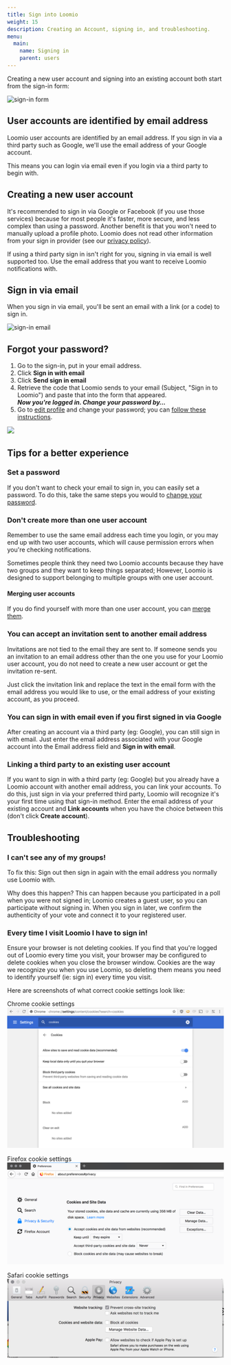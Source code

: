 ```yaml
---
title: Sign into Loomio
weight: 15
description: Creating an Account, signing in, and troubleshooting.
menu:
  main:
    name: Signing in
    parent: users
---
```


Creating a new user account and signing into an existing account both start from the sign-in form:

![sign-in form](sign_in_form.png)

## User accounts are identified by email address
Loomio user accounts are identified by an email address. If you sign in via a third party such as Google, we'll use the email address of your Google account.

This means you can login via email even if you login via a third party to begin with.

## Creating a new user account
It's recommended to sign in via Google or Facebook (if you use those services) because for most people it's faster, more secure, and less complex than using a password. Another benefit is that you won't need to manually upload a profile photo. Loomio does not read other information from your sign in provider (see our [privacy policy](https://www.loomio.org/privacy)).

If using a third party sign in isn't right for you, signing in via email is well supported too. Use the email address that you want to receive Loomio notifications with.

## Sign in via email
When you sign in via email, you'll be sent an email with a link (or a code) to sign in.

![sign-in email](sign_in_email.png)

## Forgot your password?

1. Go to the sign-in, put in your email address.
2. Click **Sign in with email**
3. Click **Send sign in email**
3. Retrieve the code that Loomio sends to your email (Subject, "Sign in to Loomio") and paste that into the form that appeared.<br> ***Now you're logged in. Change your password by…***
4. Go to [edit profile](https://www.loomio.org/profile "open in new tab") and change your password; you can [follow these instructions](https://help.loomio.org/en/guides/getting_started/notifications_settings/#resetting-your-password).

![](forgot_my_password.png)

## Tips for a better experience

### Set a password
If you don't want to check your email to sign in, you can easily set a password. To do this, take the same steps you would to [change your password](../user_profile/#resetting-your-password).

### Don't create more than one user account
Remember to use the same email address each time you login, or you may end up with two user accounts, which will cause permission errors when you're checking notifications.

Sometimes people think they need two Loomio accounts because they have two groups and they want to keep things separated; However, Loomio is designed to support belonging to multiple groups with one user account.

#### Merging user accounts
If you do find yourself with more than one user account, you can [merge them](../merge_accounts).

### You can accept an invitation sent to another email address
Invitations are not tied to the email they are sent to. If someone sends you an invitation to an email address other than the one you use for your Loomio user account, you do not need to create a new user account or get the invitation re-sent.

Just click the invitation link and replace the text in the email form with the email address you would like to use, or the email address of your existing account, as you proceed.

### You can sign in with email even if you first signed in via Google
After creating an account via a third party (eg: Google), you can still sign in with email. Just enter the email address associated with your Google account into the Email address field and **Sign in with email**.

### Linking a third party to an existing user account
If you want to sign in with a third party (eg: Google) but you already have a Loomio account with another email address, you can link your accounts. To do this, just sign in via your preferred third party, Loomio will recognize it's your first time using that sign-in method. Enter the email address of your existing account and **Link accounts** when you have the choice between this (don't click **Create account**).

## Troubleshooting

### I can't see any of my groups!
To fix this: Sign out then sign in again with the email address you normally use Loomio with.

Why does this happen? This can happen because you participated in a poll when you were not signed in; Loomio creates a guest user, so you can participate without signing in. When you sign in later, we confirm the authenticity of your vote and connect it to your registered user.

### Every time I visit Loomio I have to sign in!

Ensure your browser is not deleting cookies. If you find that you're logged out of Loomio every time you visit, your browser may be configured to delete cookies when you close the browser window. Cookies are the way we recognize you when you use Loomio, so deleting them means you need to identify yourself (ie: sign in) every time you visit.

Here are screenshots of what correct cookie settings look like:

Chrome cookie settings
![chrome cookie settings](chrome_cookie_settings.png)

Firefox cookie settings
![firefox cookie settings](firefox_cookie_settings.png)

Safari cookie settings
![safari cookie settings](safari_cookie_settings.png)
